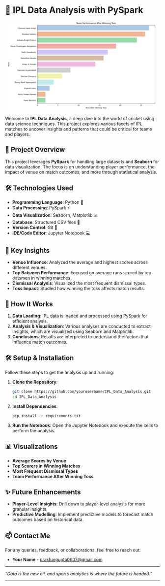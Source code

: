 # 🏏 IPL Data Analysis with PySpark

![IPL Analysis](/screenshots/team%20performance%20after%20winning%20toss.png)

Welcome to **IPL Data Analysis**, a deep dive into the world of cricket using data science techniques. This project explores various facets of IPL matches to uncover insights and patterns that could be critical for teams and players.

## 🚀 Project Overview

This project leverages **PySpark** for handling large datasets and **Seaborn** for data visualization. The focus is on understanding player performance, the impact of venue on match outcomes, and more through statistical analysis.

## 🛠️ Technologies Used

- **Programming Language**: Python 🐍
- **Data Processing**: PySpark ⚡
- **Data Visualization**: Seaborn, Matplotlib 📊
- **Database**: Structured CSV files 📂
- **Version Control**: Git 🧾
- **IDE/Code Editor**: Jupyter Notebook 💻

## 🌟 Key Insights

- **Venue Influence**: Analyzed the average and highest scores across different venues.
- **Top Batsmen Performance**: Focused on average runs scored by top batsmen in winning matches.
- **Dismissal Analysis**: Visualized the most frequent dismissal types.
- **Toss Impact**: Studied how winning the toss affects match results.

## 🚧 How It Works

1. **Data Loading**: IPL data is loaded and processed using PySpark for efficient analysis.
2. **Analysis & Visualization**: Various analyses are conducted to extract insights, which are visualized using Seaborn and Matplotlib.
3. **Conclusions**: Results are interpreted to understand the factors that influence match outcomes.

## 🛠️ Setup & Installation

Follow these steps to get the analysis up and running:

1. **Clone the Repository**:
    ```bash
    git clone https://github.com/yourusername/IPL_Data_Analysis.git
    cd IPL_Data_Analysis
    ```

2. **Install Dependencies**:
    ```bash
    pip install -r requirements.txt
    ```

3. **Run the Notebook**:
    Open the Jupyter Notebook and execute the cells to perform the analysis.

## 📊 Visualizations

- **Average Scores by Venue**
- **Top Scorers in Winning Matches**
- **Most Frequent Dismissal Types**
- **Team Performance After Winning Toss**

## ✨ Future Enhancements

- **Player-Level Insights**: Drill down to player-level analysis for more granular insights.
- **Predictive Modelling**: Implement predictive models to forecast match outcomes based on historical data.

## 📫 Contact Me

For any queries, feedback, or collaborations, feel free to reach out:

- **Your Name** - [prakhargupta0607@gmail.com](mailto:prakhargupta0607@gmail.com)

---

_“Data is the new oil, and sports analytics is where the future is headed.”_

---
